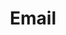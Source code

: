 ---
link: "mailto:tywayne@gmail.com"
title: Email
layout: null
permalink: null
order: 8
external: true
type: social
visible: true
---